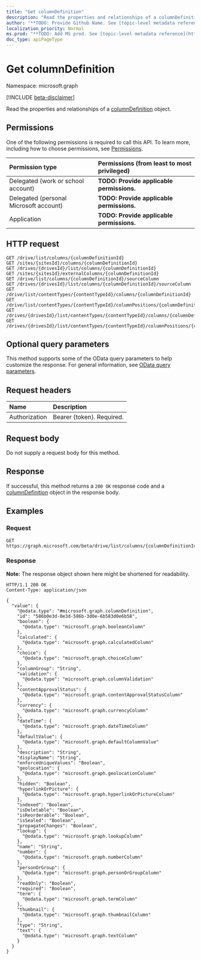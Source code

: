 ```yaml
---
title: "Get columnDefinition"
description: "Read the properties and relationships of a columnDefinition object."
author: "**TODO: Provide Github Name. See [topic-level metadata reference](https://msgo.azurewebsites.net/add/document/guidelines/metadata.html#topic-level-metadata)**"
localization_priority: Normal
ms.prod: "**TODO: Add MS prod. See [topic-level metadata reference](https://msgo.azurewebsites.net/add/document/guidelines/metadata.html#topic-level-metadata)**"
doc_type: apiPageType
---
```


# Get columnDefinition
Namespace: microsoft.graph

[!INCLUDE [beta-disclaimer](../../includes/beta-disclaimer.md)]

Read the properties and relationships of a [columnDefinition](../resources/columndefinition.md) object.

## Permissions
One of the following permissions is required to call this API. To learn more, including how to choose permissions, see [Permissions](/graph/permissions-reference).

|Permission type|Permissions (from least to most privileged)|
|:---|:---|
|Delegated (work or school account)|**TODO: Provide applicable permissions.**|
|Delegated (personal Microsoft account)|**TODO: Provide applicable permissions.**|
|Application|**TODO: Provide applicable permissions.**|

## HTTP request

<!-- {
  "blockType": "ignored"
}
-->
``` http
GET /drive/list/columns/{columnDefinitionId}
GET /sites/{sitesId}/columns/{columnDefinitionId}
GET /drives/{drivesId}/list/columns/{columnDefinitionId}
GET /sites/{sitesId}/externalColumns/{columnDefinitionId}
GET /drive/list/columns/{columnDefinitionId}/sourceColumn
GET /drives/{drivesId}/list/columns/{columnDefinitionId}/sourceColumn
GET /drive/list/contentTypes/{contentTypeId}/columns/{columnDefinitionId}
GET /drive/list/contentTypes/{contentTypeId}/columnPositions/{columnDefinitionId}
GET /drives/{drivesId}/list/contentTypes/{contentTypeId}/columns/{columnDefinitionId}
GET /drives/{drivesId}/list/contentTypes/{contentTypeId}/columnPositions/{columnDefinitionId}
```

## Optional query parameters
This method supports some of the OData query parameters to help customize the response. For general information, see [OData query parameters](/graph/query-parameters).

## Request headers
|Name|Description|
|:---|:---|
|Authorization|Bearer {token}. Required.|

## Request body
Do not supply a request body for this method.

## Response

If successful, this method returns a `200 OK` response code and a [columnDefinition](../resources/columndefinition.md) object in the response body.

## Examples

### Request
<!-- {
  "blockType": "request",
  "name": "get_columndefinition"
}
-->
``` http
GET https://graph.microsoft.com/beta/drive/list/columns/{columnDefinitionId}
```


### Response
**Note:** The response object shown here might be shortened for readability.
<!-- {
  "blockType": "response",
  "truncated": true,
  "@odata.type": "microsoft.graph.columnDefinition"
}
-->
``` http
HTTP/1.1 200 OK
Content-Type: application/json

{
  "value": {
    "@odata.type": "#microsoft.graph.columnDefinition",
    "id": "586b0e3d-0e3d-586b-3d0e-6b583d0e6b58",
    "boolean": {
      "@odata.type": "microsoft.graph.booleanColumn"
    },
    "calculated": {
      "@odata.type": "microsoft.graph.calculatedColumn"
    },
    "choice": {
      "@odata.type": "microsoft.graph.choiceColumn"
    },
    "columnGroup": "String",
    "validation": {
      "@odata.type": "microsoft.graph.columnValidation"
    },
    "contentApprovalStatus": {
      "@odata.type": "microsoft.graph.contentApprovalStatusColumn"
    },
    "currency": {
      "@odata.type": "microsoft.graph.currencyColumn"
    },
    "dateTime": {
      "@odata.type": "microsoft.graph.dateTimeColumn"
    },
    "defaultValue": {
      "@odata.type": "microsoft.graph.defaultColumnValue"
    },
    "description": "String",
    "displayName": "String",
    "enforceUniqueValues": "Boolean",
    "geolocation": {
      "@odata.type": "microsoft.graph.geolocationColumn"
    },
    "hidden": "Boolean",
    "hyperlinkOrPicture": {
      "@odata.type": "microsoft.graph.hyperlinkOrPictureColumn"
    },
    "indexed": "Boolean",
    "isDeletable": "Boolean",
    "isReorderable": "Boolean",
    "isSealed": "Boolean",
    "propagateChanges": "Boolean",
    "lookup": {
      "@odata.type": "microsoft.graph.lookupColumn"
    },
    "name": "String",
    "number": {
      "@odata.type": "microsoft.graph.numberColumn"
    },
    "personOrGroup": {
      "@odata.type": "microsoft.graph.personOrGroupColumn"
    },
    "readOnly": "Boolean",
    "required": "Boolean",
    "term": {
      "@odata.type": "microsoft.graph.termColumn"
    },
    "thumbnail": {
      "@odata.type": "microsoft.graph.thumbnailColumn"
    },
    "type": "String",
    "text": {
      "@odata.type": "microsoft.graph.textColumn"
    }
  }
}
```

